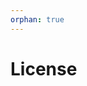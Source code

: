 ```yaml
---
orphan: true
---
```


# License

```{include} ../LICENSE

```
                                      